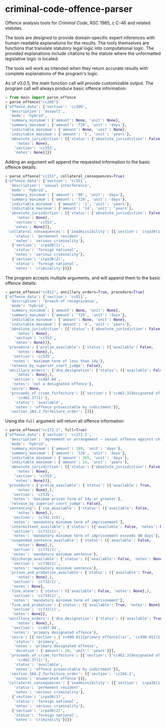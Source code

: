 # criminal-code-offence-parser
Offence analysis tools for *Criminal Code*, RSC 1985, c C-46 and related statutes.

The tools are designed to provide domain-specific expert inferences with human-readable explanations for the results. The tools themselves are functions that translate statutory legal logic into computational logic. The provided explanations include citations to the statute where the unformatted legislative logic is located.

The tools will work as intended when they return accurate results with complete explanations of the program's logic.

As of v0.0.5, the main function call will provide customizable output. The program call will always produce basic offence information:

```python
> from main import parse_offence
> parse_offence("cc266")
{'offence_data': {'section': 'cc266',
  'description': 'assault',
  'mode': 'hybrid',
  'summary_minimum': {'amount': None, 'unit': None},
  'summary_maximum': {'amount': '729', 'unit': 'days'},
  'indictable_minimum': {'amount': None, 'unit': None},
  'indictable_maximum': {'amount': '5', 'unit': 'years'},
  'absolute_jurisdiction': [{'status': {'absolute_jurisdiction': False,
     'notes': None},
    'section': 'cc553',
    'notes': None}]}}
```

Adding an argument will append the requested information to the basic offence details:

```python
> parse_offence("cc151", collateral_consequences=True)
{'offence_data': {'section': 'cc151',
  'description': 'sexual interference',
  'mode': 'hybrid',
  'summary_minimum': {'amount': '90', 'unit': 'days'},
  'summary_maximum': {'amount': '729', 'unit': 'days'},
  'indictable_minimum': {'amount': '1', 'unit': 'years'},
  'indictable_maximum': {'amount': '14', 'unit': 'years'},
  'absolute_jurisdiction': [{'status': {'absolute_jurisdiction': False,
     'notes': None},
    'section': 'cc553',
    'notes': None}]},
 'collateral_consequences': {'inadmissibility': [{'section': 'irpa36(1)',
    'status': 'permanent resident',
    'notes': 'serious criminality'},
   {'section': 'irpa36(1)',
    'status': 'foreign national',
    'notes': 'serious criminality'},
   {'section': 'irpa36(2)',
    'status': 'foreign national',
    'notes': 'criminality'}]}}
```

The program accepts multiple arguments, and will append them to the basic offence details:

```python
> parse_offence("cc811", ancillary_orders=True, procedure=True)
{'offence_data': {'section': 'cc811',
  'description': 'breach of recognizance',
  'mode': 'hybrid',
  'summary_minimum': {'amount': None, 'unit': None},
  'summary_maximum': {'amount': '729', 'unit': 'days'},
  'indictable_minimum': {'amount': None, 'unit': None},
  'indictable_maximum': {'amount': '4', 'unit': 'years'},
  'absolute_jurisdiction': [{'status': {'absolute_jurisdiction': False,
     'notes': None},
    'section': 'cc553',
    'notes': None}]},
 'procedure': {'prelim_available': {'status': ({'available': False,
     'notes': None},),
   'section': 'cc535',
   'notes': 'maximum term of less than 14y'},
  'release_by_superior_court_judge': False},
 'ancillary_orders': {'dna_designation': {'status': ({'available': False,
     'notes': None},),
   'section': 'cc487.04',
   'notes': 'not a designated offence'},
  'soira': None,
  'proceeds_of_crime_forfeiture': [{'section': ['cc462.3[designated offence]',
     'cc462.37(1)'],
    'status': 'available',
    'notes': 'offence prosecutable by indictment'}],
  'section_164.2_forfeiture_order': []}}
```

Using the `full` argument will return all offence information

```python
> parse_offence("cc172.2", full=True)
{'offence_data': {'section': 'cc172.2',
  'description': 'agreement or arrangement — sexual offence against child',
  'mode': 'hybrid',
  'summary_minimum': {'amount': 180, 'unit': 'days'},
  'summary_maximum': {'amount': '729', 'unit': 'days'},
  'indictable_minimum': {'amount': 365, 'unit': 'days'},
  'indictable_maximum': {'amount': 14, 'unit': 'years'},
  'absolute_jurisdiction': [{'status': {'absolute_jurisdiction': False,
     'notes': None},
    'section': 'cc553',
    'notes': None}]},
 'procedure': {'prelim_available': {'status': ({'available': True,
     'notes': None},),
   'section': 'cc535',
   'notes': 'maximum prison term of 14y or greater'},
  'release_by_superior_court_judge': False},
 'sentencing': {'cso_available': {'status': ({'available': False,
     'notes': None},),
   'section': 'cc742.1(b)',
   'notes': 'mandatory minimum term of imprisonment'},
  'intermittent_available': {'status': ({'available': False, 'notes': None},),
   'section': 'cc732(1)',
   'notes': 'mandatory minimum term of imprisonment exceeds 90 days'},
  'suspended_sentence_available': {'status': ({'available': False,
     'notes': None},),
   'section': 'cc731(1)',
   'notes': 'mandatory minimum sentence'},
  'discharge_available': {'status': ({'available': False, 'notes': None},),
   'section': 'cc730(1)',
   'notes': 'mandatory minimum sentence'},
  'prison_and_probation_available': {'status': ({'available': True,
     'notes': None},),
   'section': 'cc732(1)',
   'notes': None},
  'fine_alone': {'status': ({'available': False, 'notes': None},),
   'section': 'cc734(1)',
   'notes': 'mandatory minimum term of imprisonment'},
  'fine_and_probation': {'status': ({'available': True, 'notes': None},),
   'section': 'cc732(1)',
   'notes': None}},
 'ancillary_orders': {'dna_designation': {'status': ({'available': True,
     'notes': None},),
   'section': 'cc487.04',
   'notes': 'primary designated offence'},
  'soira': [{'section': ['cc490.011[primary offence](a)', 'cc490.011(2)(b)'],
    'status': 'primary',
    'notes': 'primary designated offence',
    'duration': {'amount': 20, 'unit': 'years'}}],
  'proceeds_of_crime_forfeiture': [{'section': ['cc462.3[designated offence]',
     'cc462.37(1)'],
    'status': 'available',
    'notes': 'offence prosecutable by indictment'}],
  'section_164.2_forfeiture_order': [{'section': 'cc164.2',
    'notes': 'enumerated offence'}]},
 'collateral_consequences': {'inadmissibility': [{'section': 'irpa36(1)',
    'status': 'permanent resident',
    'notes': 'serious criminality'},
   {'section': 'irpa36(1)',
    'status': 'foreign national',
    'notes': 'serious criminality'},
   {'section': 'irpa36(2)',
    'status': 'foreign national',
    'notes': 'criminality'}]}}
```
